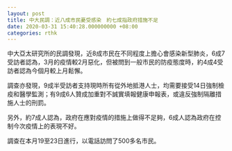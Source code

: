 ```yaml
---
layout: post
title: 中大民調：近八成市民憂受感染　約七成指政府措施不足
date: 2020-03-31 15:40:28.000000000 +08:00
categories: rthk
---
```


中大亞太研究所的民調發現，近8成市民在不同程度上擔心會感染新型肺炎，6成7受訪者認為，3月的疫情較2月惡化，但被問到一般市民的防疫態度時，約4成4受訪者認為今個月較上月鬆懈。

調查亦發現，9成半受訪者支持現時所有從外地抵港人士，均需要接受14日強制檢疫和醫學監測；有9成6人贊成加重對不誠實填報健康申報表，或違反強制隔離措施人士的刑罰。

另外，約7成人認為，政府在應對疫情的措施上做得不足夠，6成人認為政府在控制今次疫情上的表現不好。

調查在本月19至23日進行，以電話訪問了500多名市民。
